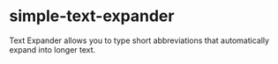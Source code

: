 # simple-text-expander
Text Expander allows you to type short abbreviations that automatically expand into longer text.
